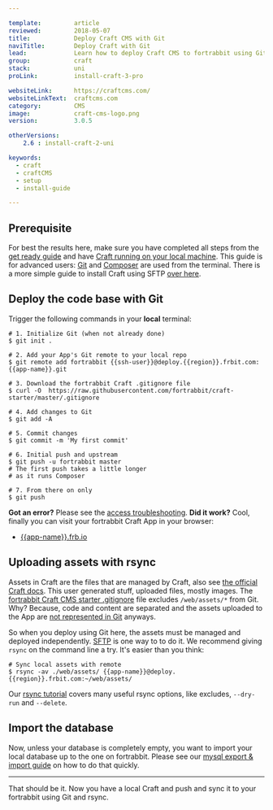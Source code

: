 ```yaml
---

template:         article
reviewed:         2018-05-07
title:            Deploy Craft CMS with Git 
naviTitle:        Deploy Craft with Git
lead:             Learn how to deploy Craft CMS to fortrabbit using Git for the code base and rsync for the runtime data. 
group:            craft
stack:            uni
proLink:          install-craft-3-pro

websiteLink:      https://craftcms.com/
websiteLinkText:  craftcms.com
category:         CMS
image:            craft-cms-logo.png
version:          3.0.5

otherVersions:
    2.6 : install-craft-2-uni

keywords:
  - craft
  - craftCMS
  - setup
  - install-guide

---
```


## Prerequisite

For best the results here, make sure you have completed all steps from the [get ready guide](/get-ready) and have [Craft running on your local machine](/install-craft-locally). This guide is for advanced users: [Git](/git) and [Composer](/composer) are used from the terminal. There is a more simple guide to install Craft using SFTP [over here](/craft-3-upload-with-sftp).

## Deploy the code base with Git

Trigger the following commands in your **local** terminal:

```
# 1. Initialize Git (when not already done)
$ git init .

# 2. Add your App's Git remote to your local repo
$ git remote add fortrabbit {{ssh-user}}@deploy.{{region}}.frbit.com:{{app-name}}.git

# 3. Download the fortrabbit Craft .gitignore file
$ curl -O  https://raw.githubusercontent.com/fortrabbit/craft-starter/master/.gitignore

# 4. Add changes to Git
$ git add -A

# 5. Commit changes
$ git commit -m 'My first commit'

# 6. Initial push and upstream
$ git push -u fortrabbit master
# The first push takes a little longer
# as it runs Composer

# 7. From there on only
$ git push
```

**Got an error?** Please see the [access troubleshooting](/access-methods#toc-troubleshooting). **Did it work?** Cool, finally you can visit your fortrabbit Craft App in your browser:

* [{{app-name}}.frb.io](https://{{app-name}}.frb.io)


## Uploading assets with rsync

Assets in Craft are the files that are managed by Craft, also see [the official Craft docs](https://docs.craftcms.com/v3/assets.html). This user generated stuff, uploaded files, mostly images. The [fortrabbit Craft CMS starter .gitignore](https://raw.githubusercontent.com/fortrabbit/craft-starter/master/.gitignore) file excludes `/web/assets/*` from Git. Why? Because, code and content are separated and the assets uploaded to the App are [not represented in Git](https://help.fortrabbit.com/deployment-methods-uni#toc-git-works-only-one-way) anyways.

So when you deploy using Git here, the assets must be managed and deployed independently. [SFTP](/sftp-uni#toc-accessing-sftp) is one way to to do it. We recommend giving `rsync` on the command line a try. It's easier than you think: 

```
# Sync local assets with remote
$ rsync -av ./web/assets/ {{app-name}}@deploy.{{region}}.frbit.com:~/web/assets/
```

Our [rsync tutorial](https://blog.fortrabbit.com/deploying-code-with-rsync) covers many useful rsync options, like excludes, `--dry-run` and `--delete`.

## Import the database

Now, unless your database is completely empty, you want to import your local database up to the one on fortrabbit. Please see our [mysql export & import guide](/mysql#toc-using-the-terminal) on how to do that quickly.

- - -

That should be it. Now you have a local Craft  and push and sync it to your fortrabbit using Git and rsync.
